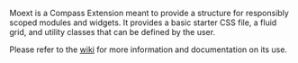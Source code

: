 Moext is a Compass Extension meant to provide a structure
for responsibly scoped modules and widgets. It provides
a basic starter CSS file, a fluid grid, and utility classes
that can be defined by the user.

Please refer to the [wiki](https://github.com/ethangardner/moext/wiki) for
more information and documentation on its use.
